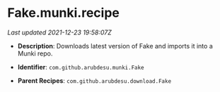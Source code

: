 # Fake.munki.recipe

_Last updated 2021-12-23 19:58:07Z_

- **Description**: Downloads latest version of Fake and imports it into a Munki repo.

- **Identifier**: `com.github.arubdesu.munki.Fake`

- **Parent Recipes**: `com.github.arubdesu.download.Fake`